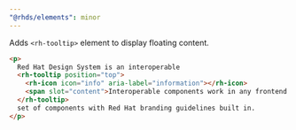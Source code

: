 ```yaml
---
"@rhds/elements": minor
---
```


Adds `<rh-tooltip>` element to display floating content.

```html
<p>
  Red Hat Design System is an interoperable
  <rh-tooltip position="top">
    <rh-icon icon="info" aria-label="information"></rh-icon>
    <span slot="content">Interoperable components work in any frontend framework, or none</span>
  </rh-tooltip>
  set of components with Red Hat branding guidelines built in.
</p>
```
